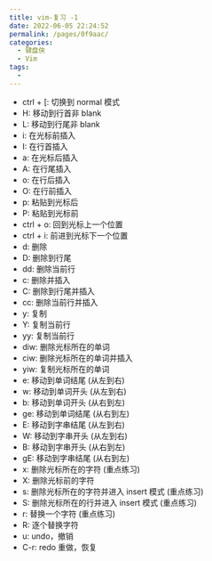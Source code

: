 ```yaml
---
title: vim-复习 -1
date: 2022-06-05 22:24:52
permalink: /pages/0f9aac/
categories:
  - 键盘侠
  - Vim
tags:
  -
---
```

- ctrl + [: 切换到 normal 模式
- H: 移动到行首非 blank
- L: 移动到行尾非 blank
- i: 在光标前插入
- I: 在行首插入
- a: 在光标后插入
- A: 在行尾插入
- o: 在行后插入
- O: 在行前插入
- p: 粘贴到光标后
- P: 粘贴到光标前
- ctrl + o: 回到光标上一个位置
- ctrl + i: 前进到光标下一个位置
- d: 删除
- D: 删除到行尾
- dd: 删除当前行
- c: 删除并插入
- C: 删除到行尾并插入
- cc: 删除当前行并插入
- y: 复制
- Y: 复制当前行
- yy: 复制当前行
- diw: 删除光标所在的单词
- ciw: 删除光标所在的单词并插入
- yiw: 复制光标所在的单词
- e: 移动到单词结尾 (从左到右)
- w: 移动到单词开头 (从左到右)
- b: 移动到单词开头 (从右到左)
- ge: 移动到单词结尾 (从右到左)
- E: 移动到字串结尾 (从左到右)
- W: 移动到字串开头 (从左到右)
- B: 移动到字串开头 (从右到左)
- gE: 移动到字串结尾 (从右到左)
- x: 删除光标所在的字符 (重点练习)
- X: 删除光标前的字符
- s: 删除光标所在的字符并进入 insert 模式 (重点练习)
- S: 删除光标所在的行并进入 insert 模式 (重点练习)
- r: 替换一个字符 (重点练习)
- R: 逐个替换字符
- u: undo，撤销
- C-r: redo 重做，恢复
